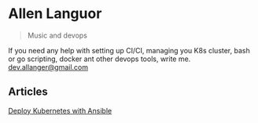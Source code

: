 # Allen Languor
> Music and devops

If you need any help with setting up CI/CI, managing you K8s cluster, bash or go scripting, docker ant other devops tools, write me.
dev.allanger@gmail.com

## Articles
[Deploy Kubernetes with Ansible](https://allanguor.medium.com/deploy-kubernetes-with-ansible-bbba1c5b7072)
